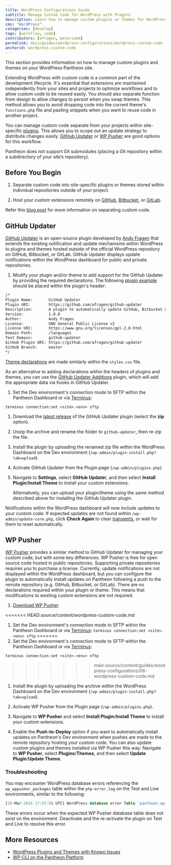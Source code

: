 ```yaml
---
title: WordPress Configurations Guide
subtitle: Manage Custom Code for WordPress with Plugins
description: Learn how to manage custom plugins or themes for WordPress sites with GitHub Updater or WP Pusher.
cms: "WordPress"
categories: [develop]
tags: [workflow, code]
contributors: [afragen, petersuhm]
permalink: docs/guides/wordpress-configurations/wordpress-custom-code
anchorid: wordpress-custom-code
---
```


This section provides information on how to manage custom plugins and themes on your WordPress Pantheon site.

Extending WordPress with custom code is a common part of the development lifecycle. It's essential that extensions are maintained independently from your sites and projects to optimize workflows and to allow custom code to be reused easily. You should also separate function from design to allow changes to persist when you swap themes. This method allows you to avoid dropping code into the current theme's `functions.php` file and pasting snippets when you want to reuse code in another project.

You can manage custom code separate from your projects within site-specific [plugins](https://codex.wordpress.org/Writing_a_Plugin). This allows you to scope out an update strategy to distribute changes easily. [GitHub Updater](https://github.com/afragen/github-updater) or [WP Pusher](https://wppusher.com/) are good options for this workflow.

<Alert title="Note" type="info">

Pantheon does not support Git submodules (placing a Git repository within a subdirectory of your site’s repository).

</Alert>

## Before You Begin

1. Separate custom code into site-specific plugins or themes stored within individual repositories outside of your project.

1. Host your custom extensions remotely on [GitHub](https://github.com/), [Bitbucket](https://bitbucket.org), or [GitLab](https://about.gitlab.com/).

Refer this [blog post](https://pantheon.io/blog/wordpress-development-git) for more information on separating custom code.

## GitHub Updater

[GitHub Updater](https://github.com/afragen/github-updater) is an open-source plugin developed by [Andy Fragen](https://thefragens.com) that extends the existing notification and update mechanisms within WordPress to plugins and themes hosted outside of the official WordPress repository on GitHub, Bitbucket, or GitLab. GitHub Updater displays update notifications within the WordPress dashboard for public and private repositories.

1. Modify your plugin and/or theme to add support for the GitHub Updater by providing the required declarations. The following [plugin example](https://github.com/afragen/github-updater/#plugins) should be placed within the plugin's header:

  ```bash
  /*
  Plugin Name:       GitHub Updater
  Plugin URI:        https://github.com/afragen/github-updater
  Description:       A plugin to automatically update GitHub, Bitbucket or GitLab hosted plugins and themes. It also allows for remote installation of plugins or themes into WordPress.
  Version:           1.0.0
  Author:            Andy Fragen
  License:           GNU General Public License v2
  License URI:       https://www.gnu.org/licenses/gpl-2.0.html
  Domain Path:       /languages
  Text Domain:       github-updater
  GitHub Plugin URI: https://github.com/afragen/github-updater
  GitHub Branch:     master
  */
  ```

  [Theme declarations](https://github.com/afragen/github-updater#themes) are made similarly within the `styles.css` file.

  As an alternative to adding declarations within the headers of plugins and themes, you can use the [GitHub Updater Additions](https://github.com/afragen/github-updater-additions) plugin, which will add the appropriate data via hooks in GitHub Updater.

1. Set the Dev environment's connection mode to SFTP within the Pantheon Dashboard or via [Terminus](/terminus):

  ```bash{promptUser: user}
  terminus connection:set <site>.<env> sftp
  ```

1. Download the [latest release](https://github.com/afragen/github-updater/releases) of the GitHub Updater plugin (select the **zip** option).

1. Unzip the archive and rename the folder to `github-updater`, then re-zip the file.

1. Install the plugin by uploading the renamed zip file within the WordPress Dashboard on the Dev environment (`/wp-admin/plugin-install.php?tab=upload`).

1. Activate GitHub Updater from the Plugin page (`/wp-admin/plugins.php`).

1. Navigate to **Settings**, select **GitHub Updater**, and then select **Install Plugin**/**Install Theme** to install your custom extensions.

   Alternatively, you can upload your plugin/theme using the same method described above for installing the GitHub Updater plugin.

Notifications within the WordPress dashboard will now include updates to your custom code. If expected updates are not found within `/wp-admin/update-core.php`, click **Check Again** to clear [transients](https://codex.wordpress.org/Transients_API), or wait for them to reset automatically.

## WP Pusher

[WP Pusher](https://wppusher.com/) provides a similar method to GitHub Updater for managing your custom code, but with some key differences. WP Pusher is free for open source code hosted in public repositories. Supporting private repositories requires you to purchase a license. Currently, update notifications are not displayed within the WordPress dashboard, but you can configure the plugin to automatically install updates on Pantheon following a push to the remote repository (e.g. GitHub, Bitbucket, or GitLab). There are no declarations required within your plugin or theme. This means that modifications to existing custom extensions are not required.

1. [Download WP Pusher](https://wppusher.com/).

<<<<<<< HEAD:source/content/wordpress-custom-code.md
1. Set the Dev environment's connection mode to SFTP within the Pantheon Dashboard or via [Terminus](/terminus): `terminus connection:set <site>.<env> sftp`
=======
1. Set the Dev environment's connection mode to SFTP within the Pantheon Dashboard or via [Terminus](/guides/terminus):

  ```bash{promptUser: user}
  terminus connection:set <site>.<env> sftp
  ```
>>>>>>> main:source/content/guides/wordpress-configurations/06-wordpress-custom-code.md

1. Install the plugin by uploading the archive within the WordPress Dashboard on the Dev environment (`/wp-admin/plugin-install.php?tab=upload`).

1. Activate WP Pusher from the Plugin page (`/wp-admin/plugins.php`).

1. Navigate to **WP Pusher** and select **Install Plugin**/**Install Theme** to install your custom extensions.

1. Enable the **Push-to-Deploy** option if you want to automatically install updates on Pantheon's Dev environment when pushes are made to the remote repository hosting your custom code. You can also update custom plugins and themes installed via WP Pusher this way: Navigate to **WP Pusher**, select **Plugins**/**Themes**, and then select **Update Plugin**/**Update Theme**.

### Troubleshooting

You may encounter WordPress database errors referencing the `wp_wppusher_packages` table within the `php-error.log` on the Test and Live environments, similar to the following:

```sql
[28-Mar-2016 17:57:58 UTC] WordPress database error Table 'pantheon.wp_wppusher_packages' doesn't exist for query SELECT * FROM wp_wppusher_packages WHERE type = 1 made by require_once('wp-admin/admin.php'), do_action('admin_init'), call_user_func_array, Pusher\Pusher->registerPluginActionLinks, Pusher\Storage\PluginRepository->allPusherPlugins
```

These errors occur when the expected WP Pusher database table does not exist on the environment. Deactivate and the re-activate the plugin on Test and Live to resolve this error.

## More Resources

- [WordPress Plugins and Themes with Known Issues](/plugins-known-issues)
- [WP-CLI on the Pantheon Platform](/guides/create-wp-site)